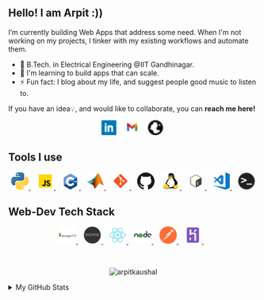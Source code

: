 ## Hello! I am Arpit :))

I’m currently building Web Apps that address some need. 
When I'm not working on my projects, I tinker with my existing workflows and automate them. 


- 📖 B.Tech. in Electrical Engineering @IIT Gandhinagar. 
- 🌱 I'm learning to build apps that can scale. 
- ⚡ Fun fact: I blog about my life, and suggest people good music to listen to.

If you have an idea💡, and would like to collaborate, you can **reach me here!** 

<p align='center'>
<a href="https://www.linkedin.com/in/arpitkaushal/"><img height="30" src="icons/linkedin.png"></a>&nbsp;&nbsp;
<a href="mailto:kaushal.arpit@gmail.com"><img height="30" src="icons/gmail.png"></a>&nbsp;&nbsp;
<a href="https://arpitkaushal.codes/"><img alt="Website" height="30" src="https://raw.githubusercontent.com/iconic/open-iconic/master/svg/globe.svg" /></a>&nbsp;
</p>

## Tools I use
<p align="center"> 
<a href="https://www.python.org" target="_blank"> <img src="icons/python.png" alt="python" width="35" height="35"/> </a> &nbsp;&nbsp;
<a href="https://developer.mozilla.org/en-US/docs/Web/JavaScript" target="_blank"> <img src="icons/javascript.png" alt="javascript" width="35" height="35"/> </a> &nbsp;&nbsp;
<a href="https://www.cplusplus.com/" target="_blank"> <img src="icons/cpp.png" alt="cplusplus" width="35" height="35"/> </a> &nbsp;&nbsp;
<a href="https://www.mathworks.com/" target="_blank"> <img src="icons/matlab.png" alt="matlab" width="35" height="35"/> </a> &nbsp;&nbsp;
<a href="https://git-scm.com/" target="_blank"> <img src="icons/git.png" alt="git" width="35" height="35"/> </a> &nbsp;&nbsp;
<a href="https://github.com/" target="_blank"> <img src="icons/github.png" alt="GitHub" width="35" height="35 nbsp&;"/></a> &nbsp;&nbsp;
<a href="https://www.linux.org/" target="_blank"> <img src="icons/linux.png" alt="linux" width="35" height="35"/> </a> &nbsp;&nbsp;
<a href="https://www.gnu.org/software/bash/" target="_blank"> <img src="icons/bash.png" alt="bash" width="35" height="35"/> </a> &nbsp;&nbsp;
<a href="https://code.visualstudio.com/" target="_blank"> <img src="icons/vscode.png" alt="bash" width="35" height="35"/> </a> &nbsp;&nbsp;
<img  alt="Terminal" width="35" height="35" src="icons/terminal.png" />
</p>

## Web-Dev Tech Stack
<p align="center">
<a href="https://www.mongodb.com/" target="_blank"> <img src="icons/mongodb.png" alt="mongodb" width="35" height="35"/> </a> &nbsp;&nbsp;
<a href="https://expressjs.com" target="_blank"> <img src="icons/expressjs.png" alt="express" width="35" height="35"/> </a> &nbsp;&nbsp;
<a href="https://reactjs.org/" target="_blank"> <img src="icons/reactjs.png" alt="react" width="35" height="35"/> </a> &nbsp;&nbsp;
<a href="https://nodejs.org" target="_blank"> <img src="icons/nodejs.png" alt="nodejs" width="35" height="35"/> </a> &nbsp;&nbsp;
<a href="https://postman.com" target="_blank"> <img src="icons/postman.svg" alt="postman" width="35" height="35"/> </a> &nbsp;&nbsp;
<a href="https://heroku.com" target="_blank"> <img src="icons/heroku.png" alt="heroku" width="35" height="35"/> </a> &nbsp;&nbsp;
</p>

<br />

<!-- Profile Views -->
<p align="center">
<img src="https://komarev.com/ghpvc/?username=arpitkaushal&label=Profile%20views&color=0e75b6&style=flat" alt="arpitkaushal" /> 
</p>

<!-- APIs that show real time stastics  -->

<details>
<summary>My GitHub Stats</summary>
<br>

<p align="center">
<!-- ReadMe Stats -->
<img align="center" src="https://github-readme-stats.vercel.app/api?username=arpitkaushal&show_icons=true&locale=en&theme=nord" alt="arpitkaushal" height="180" />
<!--  Languages used -->
<img align="center" src="https://github-readme-stats.vercel.app/api/top-langs?username=arpitkaushal&show_icons=true&locale=en&layout=compact&theme=nord" alt="arpitkaushal" height="180" />
</p>

<!--This doesn't seem uch useful -->
<!-- Hits on readme.md  --> 
<!-- <p align="center">  -->
<!-- Visits on the readme repo -->
  <!-- <img src="http://hits.dwyl.com/arpitkaushal/arpitkaushal.svg"> -->
<!-- </p>  -->

<!-- Badges -->
<!-- <p align="left"> <a href="https://github.com/ryo-ma/github-profile-trophy"><img src="https://github-profile-trophy.vercel.app/?username=arpitkaushal" alt="arpitkaushal" /></a> </p> -->
<!-- Streak and stats  -->
<!-- <p><img align="center" src="https://github-readme-streak-stats.herokuapp.com/?user=arpitkaushal&" alt="arpitkaushal" /></p> -->


</details>
<!-- API Statistics' Section Ends -->


[website]: https://arpitkaushal.codes/
[linkedin]: https://www.linkedin.com/in/arpitkaushal/
[instagram]: https://www.instagram.com/kaushal.arpit/

<!-- Discarded -->
<!-- 
<p align="center">
<a href="https://www.linkedin.com/in/arpitkaushal/"><img align="center" alt="LinkedIn" width="30px" src="https://cdn.jsdelivr.net/npm/simple-icons@v3/icons/linkedin.svg" /></a>&nbsp;
<a href="https://www.instagram.com/kaushal.arpit/"><img align="center" alt="Instagram" width="30px" src="https://cdn.jsdelivr.net/npm/simple-icons@v3/icons/instagram.svg" /></a>
</p> -->
